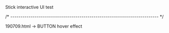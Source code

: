 Stick interactive UI  test

/* ------------------------------------------------------------------------- */

190709.html
→ BUTTON hover effect

